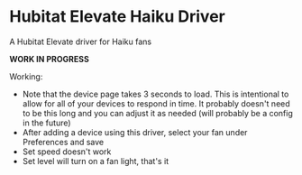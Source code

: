 # Hubitat Elevate Haiku Driver
A Hubitat Elevate driver for Haiku fans

**WORK IN PROGRESS**

Working:
* Note that the device page takes 3 seconds to load. This is intentional to allow for all of your devices to respond in time. It probably doesn't need to be this long and you can adjust it as needed (will probably be a config in the future)
* After adding a device using this driver, select your fan under Preferences and save
* Set speed doesn't work
* Set level will turn on a fan light, that's it 